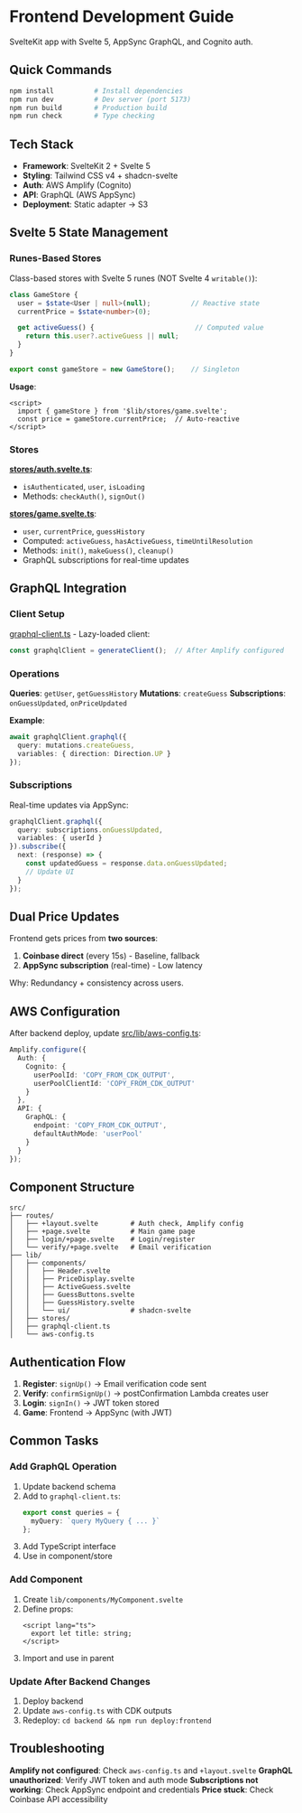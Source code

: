 # Frontend Development Guide

SvelteKit app with Svelte 5, AppSync GraphQL, and Cognito auth.

## Quick Commands

```bash
npm install          # Install dependencies
npm run dev          # Dev server (port 5173)
npm run build        # Production build
npm run check        # Type checking
```

## Tech Stack

- **Framework**: SvelteKit 2 + Svelte 5
- **Styling**: Tailwind CSS v4 + shadcn-svelte
- **Auth**: AWS Amplify (Cognito)
- **API**: GraphQL (AWS AppSync)
- **Deployment**: Static adapter → S3

## Svelte 5 State Management

### Runes-Based Stores

Class-based stores with Svelte 5 runes (NOT Svelte 4 `writable()`):

```typescript
class GameStore {
  user = $state<User | null>(null);          // Reactive state
  currentPrice = $state<number>(0);

  get activeGuess() {                         // Computed value
    return this.user?.activeGuess || null;
  }
}

export const gameStore = new GameStore();    // Singleton
```

**Usage**:
```svelte
<script>
  import { gameStore } from '$lib/stores/game.svelte';
  const price = gameStore.currentPrice;  // Auto-reactive
</script>
```

### Stores

**[stores/auth.svelte.ts](src/lib/stores/auth.svelte.ts)**:
- `isAuthenticated`, `user`, `isLoading`
- Methods: `checkAuth()`, `signOut()`

**[stores/game.svelte.ts](src/lib/stores/game.svelte.ts)**:
- `user`, `currentPrice`, `guessHistory`
- Computed: `activeGuess`, `hasActiveGuess`, `timeUntilResolution`
- Methods: `init()`, `makeGuess()`, `cleanup()`
- GraphQL subscriptions for real-time updates

## GraphQL Integration

### Client Setup

[graphql-client.ts](src/lib/graphql-client.ts) - Lazy-loaded client:

```typescript
const graphqlClient = generateClient();  // After Amplify configured
```

### Operations

**Queries**: `getUser`, `getGuessHistory`
**Mutations**: `createGuess`
**Subscriptions**: `onGuessUpdated`, `onPriceUpdated`

**Example**:
```typescript
await graphqlClient.graphql({
  query: mutations.createGuess,
  variables: { direction: Direction.UP }
});
```

### Subscriptions

Real-time updates via AppSync:

```typescript
graphqlClient.graphql({
  query: subscriptions.onGuessUpdated,
  variables: { userId }
}).subscribe({
  next: (response) => {
    const updatedGuess = response.data.onGuessUpdated;
    // Update UI
  }
});
```

## Dual Price Updates

Frontend gets prices from **two sources**:

1. **Coinbase direct** (every 15s) - Baseline, fallback
2. **AppSync subscription** (real-time) - Low latency

Why: Redundancy + consistency across users.

## AWS Configuration

After backend deploy, update [src/lib/aws-config.ts](src/lib/aws-config.ts):

```typescript
Amplify.configure({
  Auth: {
    Cognito: {
      userPoolId: 'COPY_FROM_CDK_OUTPUT',
      userPoolClientId: 'COPY_FROM_CDK_OUTPUT'
    }
  },
  API: {
    GraphQL: {
      endpoint: 'COPY_FROM_CDK_OUTPUT',
      defaultAuthMode: 'userPool'
    }
  }
});
```

## Component Structure

```
src/
├── routes/
│   ├── +layout.svelte        # Auth check, Amplify config
│   ├── +page.svelte          # Main game page
│   ├── login/+page.svelte    # Login/register
│   └── verify/+page.svelte   # Email verification
├── lib/
│   ├── components/
│   │   ├── Header.svelte
│   │   ├── PriceDisplay.svelte
│   │   ├── ActiveGuess.svelte
│   │   ├── GuessButtons.svelte
│   │   ├── GuessHistory.svelte
│   │   └── ui/               # shadcn-svelte
│   ├── stores/
│   ├── graphql-client.ts
│   └── aws-config.ts
```

## Authentication Flow

1. **Register**: `signUp()` → Email verification code sent
2. **Verify**: `confirmSignUp()` → postConfirmation Lambda creates user
3. **Login**: `signIn()` → JWT token stored
4. **Game**: Frontend → AppSync (with JWT)

## Common Tasks

### Add GraphQL Operation

1. Update backend schema
2. Add to `graphql-client.ts`:
   ```typescript
   export const queries = {
     myQuery: `query MyQuery { ... }`
   };
   ```
3. Add TypeScript interface
4. Use in component/store

### Add Component

1. Create `lib/components/MyComponent.svelte`
2. Define props:
   ```svelte
   <script lang="ts">
     export let title: string;
   </script>
   ```
3. Import and use in parent

### Update After Backend Changes

1. Deploy backend
2. Update `aws-config.ts` with CDK outputs
3. Redeploy: `cd backend && npm run deploy:frontend`

## Troubleshooting

**Amplify not configured**: Check `aws-config.ts` and `+layout.svelte`
**GraphQL unauthorized**: Verify JWT token and auth mode
**Subscriptions not working**: Check AppSync endpoint and credentials
**Price stuck**: Check Coinbase API accessibility
